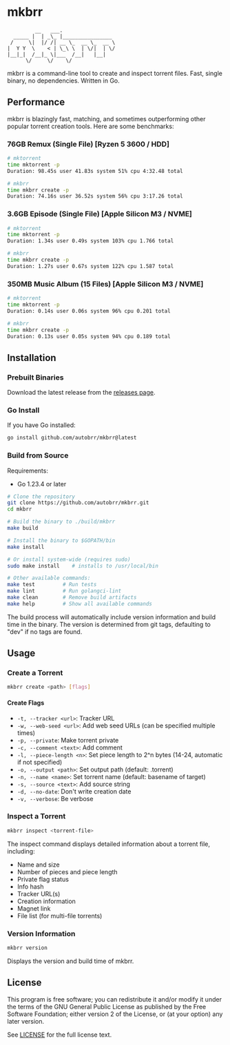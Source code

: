 # mkbrr

```
         __   ___.                 
  _____ |  | _\_ |________________ 
 /     \|  |/ /| __ \_  __ \_  __ \
|  Y Y  \    < | \_\ \  | \/|  | \/
|__|_|  /__|_ \|___  /__|   |__|   
      \/     \/    \/              
```

mkbrr is a command-line tool to create and inspect torrent files. Fast, single binary, no dependencies. Written in Go.

## Performance

mkbrr is blazingly fast, matching, and sometimes outperforming other popular torrent creation tools. Here are some benchmarks:

### 76GB Remux (Single File) [Ryzen 5 3600 / HDD]

```bash
# mktorrent
time mktorrent -p
Duration: 98.45s user 41.83s system 51% cpu 4:32.48 total

# mkbrr
time mkbrr create -p
Duration: 74.16s user 36.52s system 56% cpu 3:17.26 total
```

### 3.6GB Episode (Single File) [Apple Silicon M3 / NVME]

```bash
# mktorrent
time mktorrent -p
Duration: 1.34s user 0.49s system 103% cpu 1.766 total

# mkbrr
time mkbrr create -p
Duration: 1.27s user 0.67s system 122% cpu 1.587 total
```

### 350MB Music Album (15 Files) [Apple Silicon M3 / NVME]

```bash
# mktorrent
time mktorrent -p
Duration: 0.14s user 0.06s system 96% cpu 0.201 total

# mkbrr
time mkbrr create -p
Duration: 0.13s user 0.05s system 94% cpu 0.189 total
```

## Installation

### Prebuilt Binaries

Download the latest release from the [releases page](https://github.com/autobrr/mkbrr/releases).

### Go Install

If you have Go installed:

```bash
go install github.com/autobrr/mkbrr@latest
```

### Build from Source

Requirements:

- Go 1.23.4 or later

```bash
# Clone the repository
git clone https://github.com/autobrr/mkbrr.git
cd mkbrr

# Build the binary to ./build/mkbrr
make build

# Install the binary to $GOPATH/bin
make install

# Or install system-wide (requires sudo)
sudo make install    # installs to /usr/local/bin

# Other available commands:
make test         # Run tests
make lint         # Run golangci-lint
make clean        # Remove build artifacts
make help         # Show all available commands
```

The build process will automatically include version information and build time in the binary. The version is determined from git tags, defaulting to "dev" if no tags are found.

## Usage

### Create a Torrent

```bash
mkbrr create <path> [flags]
```

#### Create Flags

- `-t, --tracker <url>`: Tracker URL
- `-w, --web-seed <url>`: Add web seed URLs (can be specified multiple times)
- `-p, --private`: Make torrent private
- `-c, --comment <text>`: Add comment
- `-l, --piece-length <n>`: Set piece length to 2^n bytes (14-24, automatic if not specified)
- `-o, --output <path>`: Set output path (default: <name>.torrent)
- `-n, --name <name>`: Set torrent name (default: basename of target)
- `-s, --source <text>`: Add source string
- `-d, --no-date`: Don't write creation date
- `-v, --verbose`: Be verbose

### Inspect a Torrent

```bash
mkbrr inspect <torrent-file>
```

The inspect command displays detailed information about a torrent file, including:

- Name and size
- Number of pieces and piece length
- Private flag status
- Info hash
- Tracker URL(s)
- Creation information
- Magnet link
- File list (for multi-file torrents)

### Version Information

```bash
mkbrr version
```

Displays the version and build time of mkbrr.

## License

This program is free software; you can redistribute it and/or modify it under the terms of the GNU General Public License as published by the Free Software Foundation; either version 2 of the License, or (at your option) any later version.

See [LICENSE](LICENSE) for the full license text.
